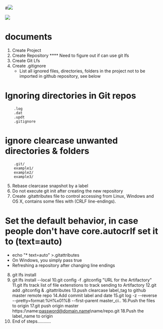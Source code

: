 #![](https://octodex.github.com/plumber)

![](http://i.imgur.com/y8g506n.png?1)

# documents

1. Create Project 
2. Create Repository
****  Need to figure out if can use git lfs 
3. Create Git Lfs 
4. Create .gitignore 
	- List all ignored files, directories, folders in the project not to be imported in github repository, see below
# Ignoring directories in Git repos
		.log
		.dat
		.updt
		.gitignore

# ignore clearcase unwanted directories & folders
		.git/
		example1/
		example2/
		example3/
5. Rebase clearcase snapshot by a label
6. Do not execute git init after creating the new repository
7. Create .gitattributes file to control accessing from Linux, Windows and OS X, contains some files with (CRLF line-endings).  

# Set the default behavior, in case people don't have core.autocrlf set it to (text=auto)
   - echo "* text=auto" >.gitattributes
   - On Windows, you simply pass true
   - Refreshing a repository after changing line endings
8. git lfs install  
9. git lfs install --local 
10.git config -f .gitconfig "URL for the Artifactory"
11.git lfs track  list of file extenstions to track sending to Artifactory
12.git add .gitconfig & .gitattributes 
13.push clearcase label_tag to github master remote repo
14.Add commit label and date
15.git log -z --reverse --pretty=format:%H%x01%B --first-parent master_ci..
16.Push the files to origin
17.git push origin master   https:/\name:password@domain.name\name/repo.git
18.Push the label_name to origin
19. End of steps...........
